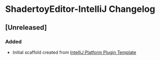 <!-- Keep a Changelog guide -> https://keepachangelog.com -->

# ShadertoyEditor-IntelliJ Changelog

## [Unreleased]
### Added
- Initial scaffold created from [IntelliJ Platform Plugin Template](https://github.com/JetBrains/intellij-platform-plugin-template)
